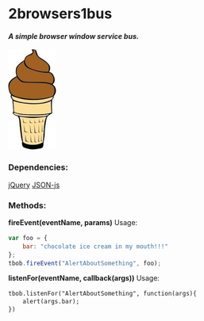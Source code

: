 2browsers1bus
=============
#### *A simple browser window service bus.*
![Yummy chocolate ice cream!!](https://github.com/chz160/2browsers1bus/raw/master/2b1b.jpg)


### Dependencies:
[jQuery](http://jquery.com/download/)
[JSON-js](https://github.com/douglascrockford/JSON-js)


### Methods:
**fireEvent(eventName, params)**
Usage:
```javascript
var foo = {
    bar: "chocolate ice cream in my mouth!!!"
};
tbob.fireEvent("AlertAboutSomething", foo);
```

**listenFor(eventName, callback(args))**
Usage:
```
tbob.listenFor("AlertAboutSomething", function(args){
    alert(args.bar);
})
```
